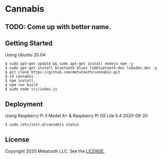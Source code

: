 # Cannabis

## TODO: Come up with better name.

## Getting Started

Using Ubuntu 20.04

```
$ sudo apt-get update && sudo apt-get install nodejs npm -y
$ sudo apt-get install bluetooth bluez libbluetooth-dev libudev-dev -y
$ git clone https://github.com/metatooth/cannabis.git
$ cd cannabis
$ npm install
$ npm run build
$ sudo node src/index.js
```

## Deployment

Using Raspberry Pi 3 Model A+ & Raspberry Pi OS Lite 5.4 2020-08-20

```
$ sudo /etc/init.d/cannabis status
```

## License

Copyright 2020 Metatooth LLC. See the [LICENSE](LICENSE).
